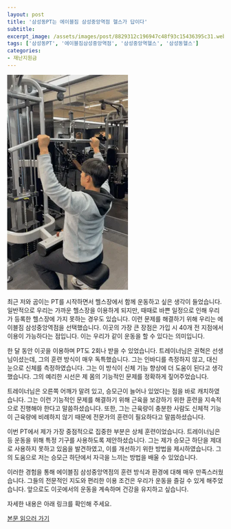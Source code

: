 ```yaml
---
layout: post
title: '삼성동PT는 에이블짐 삼성중앙역점 헬스가 답이다'
subtitle: 
excerpt_image: /assets/images/post/8829312c196947c48f93c15436395c31.webp
tags: ['삼성동PT', '에이블짐삼성중앙역점', '삼성중앙역헬스', '삼성동헬스']
categories: 
- 재난지원금
---
```


![메인 이미지](/assets/images/post/8829312c196947c48f93c15436395c31.webp)

최근 저와 곰이는 PT를 시작하면서 헬스장에서 함께 운동하고 싶은 생각이 들었습니다. 일반적으로 우리는 가까운 헬스장을 이용하게 되지만, 때때로 바쁜 일정으로 인해 우리가 등록한 헬스장에 가지 못하는 경우도 있습니다. 이런 문제를 해결하기 위해 우리는 에이블짐 삼성중앙역점을 선택했습니다. 이곳의 가장 큰 장점은 가입 시 40개 전 지점에서 이용이 가능하다는 점입니다. 이는 우리가 같이 운동을 할 수 있다는 의미입니다.

한 달 동안 이곳을 이용하며 PT도 2회나 받을 수 있었습니다. 트레이너님은 권혁은 선생님이셨는데, 그의 훈련 방식이 매우 독특했습니다. 그는 인바디를 측정하지 않고, 대신 눈으로 신체를 측정하였습니다. 그는 이 방식이 신체 기능 향상에 더 도움이 된다고 생각했습니다. 그의 예리한 시선은 제 몸의 기능적인 문제를 정확하게 짚어주었습니다.

트레이너님은 오른쪽 어깨가 말려 있고, 승모근이 늘어나 있었다는 점을 바로 캐치하였습니다. 그는 이런 기능적인 문제를 해결하기 위해 근육을 보강하기 위한 훈련을 지속적으로 진행해야 한다고 말씀하셨습니다. 또한, 그는 근육량이 충분한 사람도 신체적 기능이 근육량에 비례하지 않기 때문에 전문가의 훈련이 필요하다고 말씀하셨습니다.

이번 PT에서 제가 가장 중점적으로 집중한 부분은 상체 훈련이었습니다. 트레이너님은 등 운동을 위해 특정 기구를 사용하도록 제안하셨습니다. 그는 제가 승모근 하단을 제대로 사용하지 못하고 있음을 발견하였고, 이를 개선하기 위한 방법을 제시하였습니다. 그의 도움으로 저는 승모근 하단에서 자극을 느끼는 방법을 배울 수 있었습니다.

이러한 경험을 통해 에이블짐 삼성중앙역점의 훈련 방식과 환경에 대해 매우 만족스러웠습니다. 그들의 전문적인 지도와 편리한 이용 조건은 우리가 운동을 즐길 수 있게 해주었습니다. 앞으로도 이곳에서의 운동을 계속하며 건강을 유지하고 싶습니다.

자세한 내용은 아래 링크를 확인해 주세요.

[본문 읽으러 가기](https://m.blog.naver.com/ham_eaten_jellybear/223233212278)
